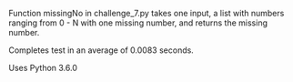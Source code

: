 Function missingNo in challenge_7.py takes one input, a list with numbers ranging from 0 - N with one missing number, and returns the missing number.

Completes test in an average of 0.0083 seconds.

Uses Python 3.6.0